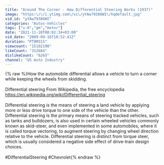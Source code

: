 ```yaml
---
title: "Around The Corner - How Differential Steering Works (1937)"
image: "https:\/\/i.ytimg.com\/vi\/yYAw79386WI\/hqdefault.jpg"
vid_id: "yYAw79386WI"
categories: "Autos-Vehicles"
tags: ["v-6","gm","motor"]
date: "2021-11-20T08:02:34+03:00"
vid_date: "2009-09-16T10:52:41Z"
duration: "PT9M31S"
viewcount: "15102190"
likeCount: "312684"
dislikeCount: "6265"
channel: "US Auto Industry"
---
```

{% raw %}How the automobile differential allows a vehicle to turn a corner while keeping the wheels from skidding.<br /><br />Differential steering From Wikipedia, the free encyclopedia<br /><a rel="nofollow" target="blank" href="https://en.wikipedia.org/wiki/Differential_steering">https://en.wikipedia.org/wiki/Differential_steering</a><br /><br />Differential steering is the means of steering a land vehicle by applying more or less drive torque to one side of the vehicle than the other. Differential steering is the primary means of steering tracked vehicles, such as tanks and bulldozers, is also used in certain wheeled vehicles commonly known as skid-steer, and even implemented in some automobiles, where it is called torque vectoring, to augment steering by changing wheel direction relative to the vehicle. Differential steering is distinct from torque steer, which is usually considered a negative side effect of drive-train design choices.<br /><br />#DifferentialSteering #Chevrolet{% endraw %}

